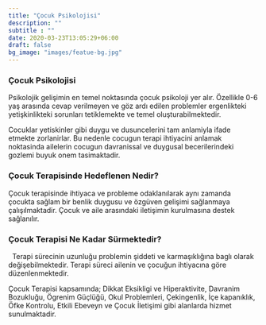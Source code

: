 ```yaml
---
title: "Çocuk Psikolojisi"
description: ""
subtitle : ""
date: 2020-03-23T13:05:29+06:00
draft: false
bg_image: "images/featue-bg.jpg"
---
```




### Çocuk Psikolojisi


Psikolojik gelişimin en temel noktasında çocuk psikoloji yer alır. Özellikle 0-6 yaş arasında cevap verilmeyen ve göz ardı edilen problemler ergenlikteki yetişkinlikteki sorunları tetiklemekte ve temel oluşturabilmektedir. 

Cocuklar yetiskinler gibi duygu ve dusuncelerini tam anlamiyla ifade etmekte zorlanirlar. Bu nedenle cocugun terapi ihtiyacini anlamak noktasinda ailelerin cocugun davranissal ve duygusal becerilerindeki gozlemi buyuk onem tasimaktadir.


 ### Çocuk Terapisinde Hedeflenen Nedir?

Çocuk terapisinde ihtiyaca ve probleme odaklanılarak aynı zamanda çocukta sağlam bir benlik duygusu ve özgüven gelişimi sağlanmaya çalışılmaktadir. Çocuk ve aile arasındaki iletişimin kurulmasına destek sağlanılır.
 


### Çocuk Terapisi Ne Kadar Sürmektedir?
 
  Terapi sürecinin uzunluğu problemin şiddeti ve karmaşıklığına baglı olarak değişebilmektedir. Terapi süreci ailenin ve çocuğun ihtiyacına göre düzenlenmektedir.
  
 Çocuk Terapisi kapsamında;
Dikkat Eksikligi ve Hiperaktivite, Davranim Bozukluğu, Ögrenim Güçlüğü, Okul Problemleri, Çekingenlik, İçe kapanıklık, Öfke Kontrolu, Etkili Ebeveyn ve Çocuk İletişimi gibi alanlarda hizmet sunulmaktadir.

